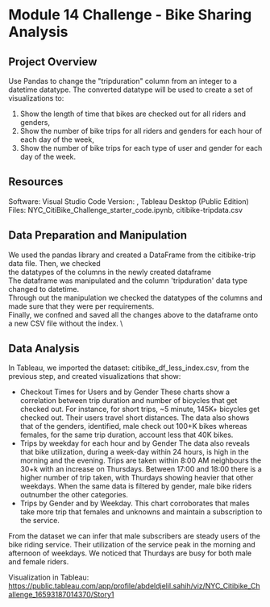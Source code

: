 # Module 14 Challenge - Bike Sharing Analysis

## Project Overview

Use Pandas to change the "tripduration" column from an integer to a datetime datatype.
The converted datatype will be used to  create a set of visualizations to:

1) Show the length of time that bikes are checked out for all riders and genders,
2) Show the number of bike trips for all riders and genders for each hour of each day of the week,
3) Show the number of bike trips for each type of user and gender for each day of the week.

## Resources

Software:       Visual Studio Code Version: , Tableau Desktop (Public Edition)
Files:          NYC_CitiBike_Challenge_starter_code.ipynb,
               citibike-tripdata.csv

## Data Preparation and Manipulation

We used the pandas library and created a DataFrame from the citibike-trip data file. Then, we checked \
the datatypes of the columns in the newly created dataframe \
The dataframe was manipulated and the column 'tripduration' data type changed to datetime. \
Through out the manipulation we checked the datatypes of the columns and made sure that they were per requirements. \
Finally, we confned and saved all the changes above to the dataframe onto a new CSV file without the index. \

## Data Analysis

In Tableau, we imported the dataset: citibike_df_less_index.csv, from the previous step, and created visualizations that show: 

- Checkout Times for Users and by Gender
  These charts show a correlation between trip duration and number of bicycles that get checked out. For instance, for short trips, ~5 minute, 145K+ bicycles get checked out. Their users travel short distances. The data also shows that of the genders, identified, male check out 100+K bikes whereas females, for the same trip duration, account less that 40K bikes.
- Trips by weekday for each hour and by Gender
  The data also reveals that bike utilization, during a week-day within 24 hours, is high in the morning and the evening. Trips are taken within 8:00 AM neighbours the 30+k with an increase on Thursdays. Between 17:00 and 18:00 there is a higher number of trip taken, with Thurdays showing heavier that other weekdays.
  When the same data is filtered by gender, male bike riders outnumber the other categories.
- Trips by Gender and by Weekday.
  This chart corroborates that males take more trip that females and unknowns and maintain a subscription to the service.

From the dataset we can infer that male subscribers are steady users of the bike riding service. Their utilization of the service peak in the morning and afternoon of weekdays. We noticed that Thurdays are busy for both male and female riders.



Visualization in Tableau:
https://public.tableau.com/app/profile/abdeldjelil.sahih/viz/NYC_Citibike_Challenge_16593187014370/Story1 
